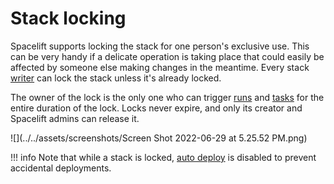 # Stack locking

Spacelift supports locking the stack for one person's exclusive use. This can be very handy if a delicate operation is taking place that could easily be affected by someone else making changes in the meantime. Every stack [writer](../policy/stack-access-policy.md#readers-and-writers) can lock the stack unless it's already locked.

The owner of the lock is the only one who can trigger [runs](../run/) and [tasks](../run/task.md) for the entire duration of the lock. Locks never expire, and only its creator and Spacelift admins can release it.

![](../../assets/screenshots/Screen Shot 2022-06-29 at 5.25.52 PM.png)

!!! info
    Note that while a stack is locked, [auto deploy](stack-settings.md#autodeploy) is disabled to prevent accidental deployments.
